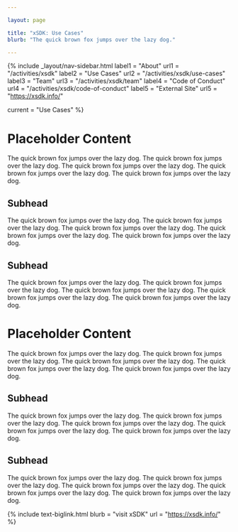 ```yaml
---

layout: page

title: "xSDK: Use Cases"
blurb: "The quick brown fox jumps over the lazy dog."

---
```





<!-- Sidebar Nav -->
<!-- ---------------------------------------------------------------------- -->

{% 	include _layout/nav-sidebar.html 
  label1 = "About"
  url1 = "/activities/xsdk"
  label2 = "Use Cases"
  url2 = "/activities/xsdk/use-cases"
  label3 = "Team"
  url3 = "/activities/xsdk/team"
  label4 = "Code of Conduct"
  url4 = "/activities/xsdk/code-of-conduct"
  label5 = "External Site"
  url5 = "https://xsdk.info/"

  current = "Use Cases"
%}




<!-- Content -->
<!-- ---------------------------------------------------------------------- -->


# Placeholder Content

The quick brown fox jumps over the lazy dog. The quick brown fox jumps over the lazy dog. The quick brown fox jumps over the lazy dog. The quick brown fox jumps over the lazy dog. The quick brown fox jumps over the lazy dog.

## Subhead

The quick brown fox jumps over the lazy dog. The quick brown fox jumps over the lazy dog. The quick brown fox jumps over the lazy dog. The quick brown fox jumps over the lazy dog. The quick brown fox jumps over the lazy dog.

## Subhead

The quick brown fox jumps over the lazy dog. The quick brown fox jumps over the lazy dog. The quick brown fox jumps over the lazy dog. The quick brown fox jumps over the lazy dog. The quick brown fox jumps over the lazy dog.

# Placeholder Content

The quick brown fox jumps over the lazy dog. The quick brown fox jumps over the lazy dog. The quick brown fox jumps over the lazy dog. The quick brown fox jumps over the lazy dog. The quick brown fox jumps over the lazy dog.

## Subhead

The quick brown fox jumps over the lazy dog. The quick brown fox jumps over the lazy dog. The quick brown fox jumps over the lazy dog. The quick brown fox jumps over the lazy dog. The quick brown fox jumps over the lazy dog.

## Subhead

The quick brown fox jumps over the lazy dog. The quick brown fox jumps over the lazy dog. The quick brown fox jumps over the lazy dog. The quick brown fox jumps over the lazy dog. The quick brown fox jumps over the lazy dog.




<!-- Link to External Site -->
<!-- ---------------------------------------------------------------------- -->

{% 	include text-biglink.html 
		blurb = "visit xSDK"
		url = "https://xsdk.info/"
%}



